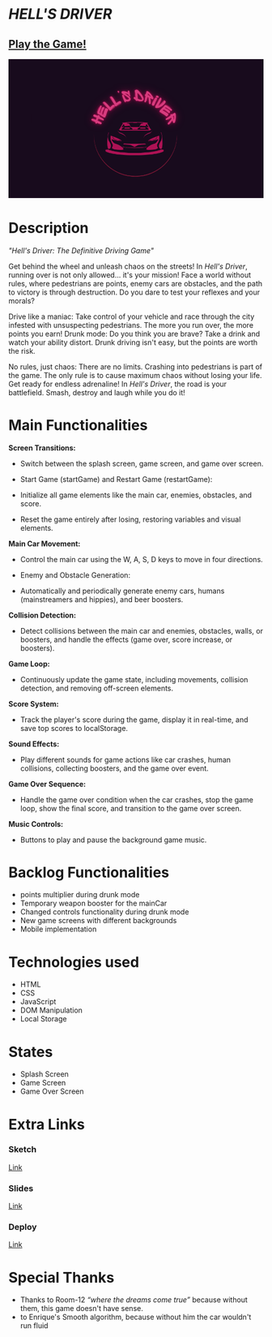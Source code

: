 # *HELL'S DRIVER*

## [Play the Game!](https://plperezp.github.io/Hells-Driver/)

![Game Logo](./img/game-logo2.png)

# Description

*"Hell's Driver: The Definitive Driving Game"*

Get behind the wheel and unleash chaos on the streets! In *Hell's Driver*, running over is not only allowed... it's your mission! Face a world without rules, where pedestrians are points, enemy cars are obstacles, and the path to victory is through destruction. Do you dare to test your reflexes and your morals?

Drive like a maniac: Take control of your vehicle and race through the city infested with unsuspecting pedestrians. The more you run over, the more points you earn!
Drunk mode: Do you think you are brave? Take a drink and watch your ability distort. Drunk driving isn't easy, but the points are worth the risk.

No rules, just chaos: There are no limits. Crashing into pedestrians is part of the game. The only rule is to cause maximum chaos without losing your life.
Get ready for endless adrenaline! In *Hell's Driver*, the road is your battlefield. Smash, destroy and laugh while you do it!

# Main Functionalities

**Screen Transitions:**

- Switch between the splash screen, game screen, and game over screen.
- Start Game (startGame) and Restart Game (restartGame):

- Initialize all game elements like the main car, enemies, obstacles, and score.
- Reset the game entirely after losing, restoring variables and visual elements.

**Main Car Movement:**

- Control the main car using the W, A, S, D keys to move in four directions.
- Enemy and Obstacle Generation:

- Automatically and periodically generate enemy cars, humans (mainstreamers and hippies), and beer boosters.

**Collision Detection:**

- Detect collisions between the main car and enemies, obstacles, walls, or boosters, and handle the effects (game over, score increase, or boosters).

**Game Loop:**

- Continuously update the game state, including movements, collision detection, and removing off-screen elements.

**Score System:**

- Track the player's score during the game, display it in real-time, and save top scores to localStorage.

**Sound Effects:**

- Play different sounds for game actions like car crashes, human collisions, collecting boosters, and the game over event.

**Game Over Sequence:**

- Handle the game over condition when the car crashes, stop the game loop, show the final score, and transition to the game over screen.

**Music Controls:**

- Buttons to play and pause the background game music.


# Backlog Functionalities


- points multiplier during drunk mode
- Temporary weapon booster for the mainCar
- Changed controls functionality during drunk mode
- New game screens with different backgrounds
- Mobile implementation

# Technologies used

- HTML
- CSS
- JavaScript
- DOM Manipulation
- Local Storage

# States

- Splash Screen
- Game Screen
- Game Over Screen

# Extra Links

### Sketch

[Link](https://excalidraw.com/#json=J9vUkmWRDE4YqYBlG_-yK,Lu4gkQcNhFvDRGhaqifkLw)

### Slides

[Link](https://docs.google.com/presentation/d/1Z_JsoSdH7qpyCBI7FmYOHoyHht4gv7oYJFplqn6tScw/edit?usp=drive_link)

### Deploy

[Link](https://plperezp.github.io/Hells-Driver/)

# Special Thanks
 
 - Thanks to Room-12 *“where the dreams come true”* because without them, this game doesn't have sense.
 - to Enrique's Smooth algorithm, because without him the car wouldn't run fluid